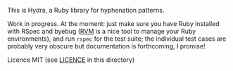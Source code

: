 This is Hydra, a Ruby library for hyphenation patterns.

Work in progress.  At the moment: just make sure you have Ruby installed with
RSpec and byebug ([RVM](https://rvm.io/) is a nice tool to manage your Ruby
environments), and run `rspec` for the test suite; the individual test cases
are probably very obscure but documentation is forthcoming, I promise!

Licence MIT (see [LICENCE](LICENCE) in this directory)
